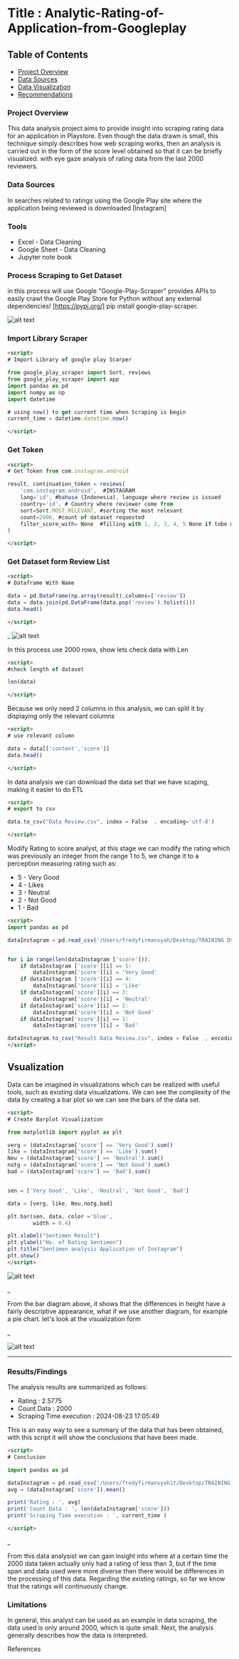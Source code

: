# Title : Analytic-Rating-of-Application-from-Googleplay



## Table of Contents

- [Project Overview](#project-overview)
- [Data Sources](#data-sources)
- [Data Visualization](#Vsualization)
- [Recommendations](#recommendations)


### Project Overview
This data analysis project aims to provide insight into scraping rating data for an application in Playstore. Even though the data drawn is small, this technique simply describes how web scraping works, then an analysis is carried out in the form of the score level obtained so that it can be briefly visualized. with eye gaze analysis of rating data from the last 2000 reviewers.



### Data Sources
In searches related to ratings using the Google Play site where the application being reviewed is downloaded [Instagram] 

### Tools
- Excel - Data Cleaning
- Google Sheet - Data Cleaning
- Jupyter note book


### Process Scraping to Get Dataset
in this process will use Google "Google-Play-Scraper" provides APIs to easily crawl the Google Play Store for Python without any external dependencies! [https://pypi.org/]
pip install google-play-scraper.


![alt text](https://fredyfirmansyah107.wordpress.com/wp-content/uploads/2024/08/screen-shot-2024-08-26-at-08.49.12.png?w=724)

### Import Library Scraper

```html
<script>
# Import Library of google play Scarper

from google_play_scraper import Sort, reviews
from google_play_scraper import app
import pandas as pd
import numpy as np
import datetime

# using now() to get current time when Scraping is begin
current_time = datetime.datetime.now()

</script>
```

### Get Token
```html
<script>
# Get Token from com.instagram.android

result, continuation_token = reviews(
    'com.instagram.android',  #INSTAGRAM
    lang='id', #bahasa (Indonesia), language where review is issued
    country='id', # Country where reviewer come from
    sort=Sort.MOST_RELEVANT, #sorting the most relevant
    count=2000, #count of dataset requested
    filter_score_with= None  #filling with 1, 2, 3, 4, 5 None if tobe mixed
)

</script>
```

### Get Dataset form Review List
```html
<script>
# Dataframe With Name

data = pd.DataFrame(np.array(result),columns=['review'])
data = data.join(pd.DataFrame(data.pop('review').tolist()))
data.head()

</script>
```
_
![alt text](https://fredyfirmansyah107.wordpress.com/wp-content/uploads/2024/08/screen-shot-2024-08-26-at-08.59.48.png?w=1024)


In this process use 2000 rows, show lets check data with Len
```html
<script>
#check length of dataset

len(data)

</script>
```
Because we only need 2 columns in this analysis, we can split it by displaying only the relevant columns


```html
<script>
# use relevant column 

data = data[['content','score']]
data.head()

</script>
```

In data analysis we can download the data set that we have scaping, making it easier to do ETL

```html
<script>
# export to csv 

data.to_csv("Data Review.csv", index = False  , encoding='utf-8')

</script>
```
Modify Rating to score analyst, at this stage we can modify the rating which was previously an integer from the range 1 to 5, we change it to a perception measuring rating such as: 
- 5 - Very Good
- 4 - Likes
- 3 - Neutral
- 2 - Not Good
- 1 - Bad

```html
<script>
import pandas as pd

dataInstagram = pd.read_csv('/Users/fredyfirmansyah/Desktop/TRAINING DS/Data Review.csv')


for i in range(len(dataInstagram ['score'])):
    if dataInstagram ['score'][i] == 5:
        dataInstagram['score'][i] = 'Very Good'
    if dataInstagram ['score'][i] == 4:
        dataInstagram['score'][i] = 'Like'
    if dataInstagram['score'][i] == 3:
        dataInstagram['score'][i] = 'Neutral'
    if dataInstagram['score'][i] == 2:
        dataInstagram['score'][i] = 'Not Good'
    if dataInstagram['score'][i] == 1:
        dataInstagram['score'][i] = 'Bad'

dataInstagram.to_csv("Result Data Review.csv", index = False  , encoding='utf-8')
</script>
```
## Vsualization

Data can be imagined in visualizations which can be realized with useful tools, such as existing data visualizations. We can see the complexity of the data by creating a bar plot so we can see the bars of the data set.

```html
<script>
# Create Barplot Visualization

from matplotlib import pyplot as plt

verg = (dataInstagram['score'] == 'Very Good').sum()
like = (dataInstagram['score'] == 'Like').sum()
Neu = (dataInstagram['score'] == 'Neutral').sum()
notg = (dataInstagram['score'] == 'Not Good').sum()
bad = (dataInstagram['score'] == 'Bad').sum()


sen = ['Very Good', 'Like', 'Neutral', 'Not Good', 'Bad']

data = [verg, like, Neu,notg,bad]

plt.bar(sen, data, color ='blue', 
        width = 0.4)

plt.xlabel("Sentimen Result")
plt.ylabel("No. of Rating Sentimen")
plt.title("Sentimen analysis Application of Instagram")
plt.show()
</script>
```

![alt text](https://fredyfirmansyah107.wordpress.com/wp-content/uploads/2024/08/screen-shot-2024-08-26-at-16.28.30.png?w=610)

_

From the bar diagram above, it shows that the differences in height have a fairly descriptive appearance, what if we use another diagram, for example a pie chart. let's look at the visualization form

_

![alt text](https://fredyfirmansyah107.wordpress.com/wp-content/uploads/2024/08/screen-shot-2024-08-26-at-16.36.47.png?w=610)

___

### Results/Findings
The analysis results are summarized as follows:

- Rating :  2.5775
- Count Data :  2000
- Scraping Time execution :  2024-08-23 17:05:49

This is an easy way to see a summary of the data that has been obtained, with this script it will show the conclusions that have been made. 

```html
<script>
# Conclusion

import pandas as pd

dataInstagram = pd.read_csv('/Users/fredyfirmansyahit/Desktop/TRAINING DS/Data Review.csv')
avg = (dataInstagram['score']).mean()

print('Rating : ', avg)
print('Count Data : ', len(dataInstagram['score']))
print('Scraping Time execution : ', current_time )

</script>
```
_

From this data analysist we can gain insight into where at a certain time the 2000 data taken actually only had a rating of less than 3, but if the time span and data used were more diverse then there would be differences in the processing of this data. Regarding the existing ratings, so far we know that the ratings will continuously change.

### Limitations
In general, this analyst can be used as an example in data scraping, the data used is only around 2000, which is quite small. Next, the analysis generally describes how the data is interpreted.


References


